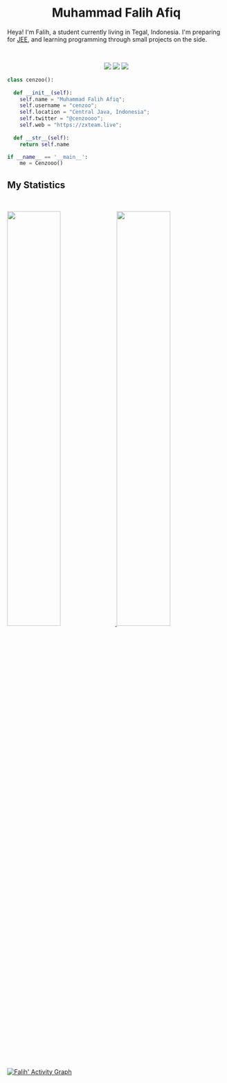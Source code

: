 <h1 align="center">
  <b>Muhammad Falih Afiq</b>
</h1>

Heya! I'm Falih, a student currently living in Tegal, Indonesia. I'm preparing for 
<a href="https://en.wikipedia.org/wiki/Joint_Entrance_Examination">JEE</a>, 
and learning programming through small projects  on the side.

<br>

<p>
<div align="center">
  <img src="https://img.shields.io/badge/-HTML-c58545?style=for-the-badge&logo=html5&logoColor=c58545&labelColor=282828">
  <img src="https://img.shields.io/badge/-CSS-d1a01f?style=for-the-badge&logo=css3&logoColor=d1a01f&labelColor=282828">
  <img src="https://img.shields.io/badge/-Python-98b982?style=for-the-badge&logo=python&logoColor=98b982&labelColor=282828">
</div>
</p>

```python
class cenzoo():
    
  def __init__(self):
    self.name = "Muhammad Falih Afiq";
    self.username = "cenzoo";
    self.location = "Central Java, Indonesia";
    self.twitter = "@cenzoooo";
    self.web = "https://zxteam.live";
  
  def __str__(self):
    return self.name

if __name__ == '__main__':
    me = Cenzooo()
```
## My Statistics

<br/>
<p align="left">
  <a href="https://github.com/Cenzer0">
  <img width="49.5%" src="https://github-readme-stats.vercel.app/api?username=Cenzer0&show_icons=true&theme=gruvbox&hide_border=true" />
    <img width="49.5%" src="https://github-readme-streak-stats.herokuapp.com/?user=Cenzer0&theme=gruvbox&hide_border=true" />
  </a>
</p>
<br>

[![Falih' Activity Graph](https://activity-graph.herokuapp.com/graph?username=Cenzer0&custom_title=Cenze%20r0's%20Contribution%20Graph&theme=gruvbox&bg_color=282828&hide_border=true&line=d1a01f&point=c58545)](https://abhigyantrips.dev)


